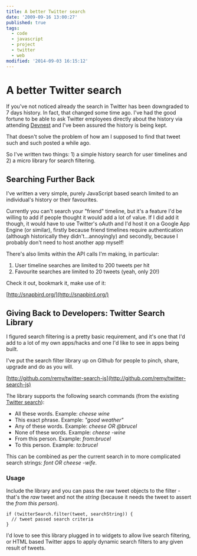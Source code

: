 ```yaml
---
title: A better Twitter search
date: '2009-09-16 13:00:27'
published: true
tags:
  - code
  - javascript
  - project
  - twitter
  - web
modified: '2014-09-03 16:15:12'
---
```

# A better Twitter search

If you've not noticed already the search in Twitter has been downgraded to 7 days history.  In fact, that changed some time ago.  I've had the good fortune to be able to ask Twitter employees directly about the history via attending [Devnest](http://twitterdevelopernest.com/) and I've been assured the history is being kept.

That doesn't solve the problem of how am I supposed to find that tweet such and such posted a while ago.

So I've written two things: 1) a simple history search for user timelines and 2) a micro library for search filtering.

<!--more-->

## Searching Further Back

I've written a very simple, purely JavaScript based search limited to an individual's history or their favourites.

Currently you can't search your "friend" timeline, but it's a feature I'd be willing to add if people thought it would add a lot of value.  If I did add it though, it would have to use Twitter's oAuth and I'd host it on a Google App Engine (or similar), firstly because friend timelines require authentication (although historically they didn't...annoyingly) and secondly, because I probably don't need to host another app myself!

There's also limits within the API calls I'm making, in particular:

1. User timeline searches are limited to 200 tweets per hit
2. Favourite searches are limited to 20 tweets (yeah, only 20!)

Check it out, bookmark it, make use of it:

[http://snapbird.org/](http://snapbird.org/)

## Giving Back to Developers: Twitter Search Library

I figured search filtering is a pretty basic requirement, and it's one that I'd add to a lot of my own apps/hacks and one I'd like to see in apps being built.

I've put the search filter library up on Github for people to pinch, share, upgrade and do as you will.

[http://github.com/remy/twitter-search-js](http://github.com/remy/twitter-search-js)

The library supports the following search commands (from the existing [Twitter search](http://search.twitter.com)):

* All these words. Example: <em>cheese wine</em>
* This exact phrase. Example: <em>"good weather"</em>
* Any of these words. Example: <em>cheese OR @brucel</em>
* None of these words. Example: <em>cheese -wine</em>
* From this person. Example: <em>from:brucel</em>
* To this person. Example: <em>to:brucel</em>

This can be combined as per the current search in to more complicated search strings: <em>font OR cheese -wife</em>.

### Usage

Include the library and you can pass the raw tweet objects to the filter - that's the <em>raw</em> tweet and not the *string* (because it needs the tweet to assert the <em>from this person</em>).

<pre><code>if (twitterSearch.filter(tweet, searchString)) {
  // tweet passed search criteria
}</code></pre>

I'd love to see this library plugged in to widgets to allow live search filtering, or HTML based Twitter apps to apply dynamic search filters to any given result of tweets.
